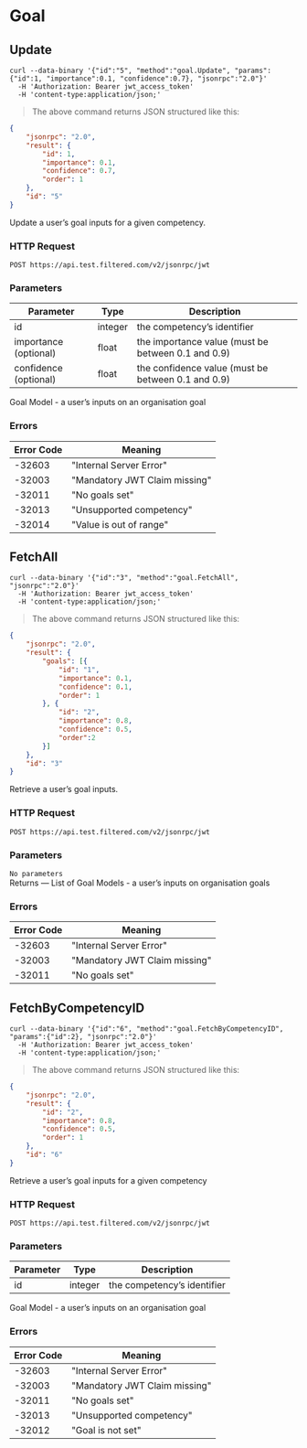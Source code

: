 # Goal

## Update

```shell
curl --data-binary '{"id":"5", "method":"goal.Update", "params":{"id":1, "importance":0.1, "confidence":0.7}, "jsonrpc":"2.0"}'
  -H 'Authorization: Bearer jwt_access_token'
  -H 'content-type:application/json;'
```

> The above command returns JSON structured like this:

```json
{
    "jsonrpc": "2.0",
	"result": {
		"id": 1,
		"importance": 0.1,
		"confidence": 0.7,
		"order": 1
	},
	"id": "5"
}
```

Update a user’s goal inputs for a given competency.

### HTTP Request

`POST https://api.test.filtered.com/v2/jsonrpc/jwt`

### Parameters

Parameter | Type | Description
--------- | ------- | -----------
id | integer | the competency’s identifier
importance (optional) | float | the importance value (must be between 0.1 and 0.9)
confidence (optional) | float | the confidence value (must be between 0.1 and 0.9)

<aside class="success">
Goal Model - a user’s inputs on an organisation goal
</aside>

### Errors

Error Code | Meaning
---------- | -------
-32603 | "Internal Server Error"
-32003 | "Mandatory JWT Claim missing"
-32011 | "No goals set"
-32013 | "Unsupported competency"
-32014 | "Value is out of range"

## FetchAll

```shell
curl --data-binary '{"id":"3", "method":"goal.FetchAll", "jsonrpc":"2.0"}'
  -H 'Authorization: Bearer jwt_access_token'
  -H 'content-type:application/json;'
```

> The above command returns JSON structured like this:

```json
{
	"jsonrpc": "2.0",
	"result": {
		"goals": [{
			"id": "1",
			"importance": 0.1,
			"confidence": 0.1,
			"order": 1
		}, {
			"id": "2",
			"importance": 0.8,
			"confidence": 0.5,
			"order":2
		}]
	},
	"id": "3"
}
```

Retrieve a user’s goal inputs.

### HTTP Request

`POST https://api.test.filtered.com/v2/jsonrpc/jwt`

### Parameters

<aside class="notice"><code>No parameters</code></aside>

<aside class="success">
Returns — List of Goal Models - a user’s inputs on organisation goals
</aside>

### Errors

Error Code | Meaning
---------- | -------
-32603 | "Internal Server Error"
-32003 | "Mandatory JWT Claim missing"
-32011 | "No goals set"

## FetchByCompetencyID

```shell
curl --data-binary '{"id":"6", "method":"goal.FetchByCompetencyID", "params":{"id":2}, "jsonrpc":"2.0"}'
  -H 'Authorization: Bearer jwt_access_token'
  -H 'content-type:application/json;'
```

> The above command returns JSON structured like this:

```json
{
	"jsonrpc": "2.0",
	"result": {
		"id": "2",
		"importance": 0.8,
		"confidence": 0.5,
		"order": 1
	},
	"id": "6"
}
```

Retrieve a user’s goal inputs for a given competency

### HTTP Request

`POST https://api.test.filtered.com/v2/jsonrpc/jwt`

### Parameters

Parameter | Type | Description
--------- | ------- | -----------
id | integer | the competency’s identifier

<aside class="success">
Goal Model - a user’s inputs on an organisation goal
</aside>

### Errors

Error Code | Meaning
---------- | -------
-32603 | "Internal Server Error"
-32003 | "Mandatory JWT Claim missing"
-32011 | "No goals set"
-32013 | "Unsupported competency"
-32012 | "Goal is not set"
